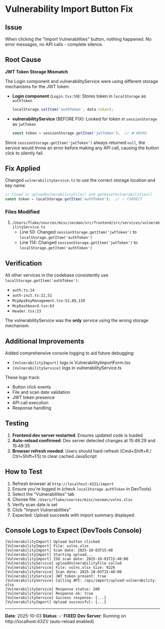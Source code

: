 # Vulnerability Import Button Fix

## Issue
When clicking the "Import Vulnerabilities" button, nothing happened. No error messages, no API calls - complete silence.

## Root Cause
**JWT Token Storage Mismatch**

The Login component and vulnerabilityService were using different storage mechanisms for the JWT token:

- **Login component** (`Login.tsx:59`): Stores token in `localStorage` as `authToken`
  ```typescript
  localStorage.setItem('authToken', data.token);
  ```

- **vulnerabilityService** (BEFORE FIX): Looked for token in `sessionStorage` as `jwtToken`
  ```typescript
  const token = sessionStorage.getItem('jwtToken');  // ❌ WRONG
  ```

Since `sessionStorage.getItem('jwtToken')` always returned `null`, the service would throw an error before making any API call, causing the button click to silently fail.

## Fix Applied
Changed `vulnerabilityService.ts` to use the correct storage location and key name:

```typescript
// Fixed in uploadVulnerabilityFile() and getAssetVulnerabilities()
const token = localStorage.getItem('authToken');  // ✓ CORRECT
```

### Files Modified
1. `/Users/flake/sources/misc/secman/src/frontend/src/services/vulnerabilityService.ts`
   - Line 50: Changed `sessionStorage.getItem('jwtToken')` to `localStorage.getItem('authToken')`
   - Line 114: Changed `sessionStorage.getItem('jwtToken')` to `localStorage.getItem('authToken')`

## Verification
All other services in the codebase consistently use `localStorage.getItem('authToken')`:
- `auth.ts:14`
- `auth-init.ts:22,51`
- `McpApiKeyManagement.tsx:52,88,139`
- `McpDashboard.tsx:63`
- `Header.tsx:23`

The vulnerabilityService was the **only** service using the wrong storage mechanism.

## Additional Improvements
Added comprehensive console logging to aid future debugging:
- `[VulnerabilityImport]` logs in VulnerabilityImportForm.tsx
- `[VulnerabilityService]` logs in vulnerabilityService.ts

These logs track:
- Button click events
- File and scan date validation
- JWT token presence
- API call execution
- Response handling

## Testing
1. **Frontend dev server restarted**: Ensures updated code is loaded
2. **Auto-reload confirmed**: Dev server detected changes at 15:48:29 and 15:48:35
3. **Browser refresh needed**: Users should hard-refresh (Cmd+Shift+R / Ctrl+Shift+F5) to clear cached JavaScript

## How to Test
1. Refresh browser at `http://localhost:4321/import`
2. Ensure you're logged in (check `localStorage.authToken` in DevTools)
3. Select the "Vulnerabilities" tab
4. Choose file: `/Users/flake/sources/misc/secman/vulns.xlsx`
5. Verify scan date is set
6. Click "Import Vulnerabilities"
7. Expected: Upload succeeds with import summary displayed

## Console Logs to Expect (DevTools Console)
```
[VulnerabilityImport] Upload button clicked
[VulnerabilityImport] File: vulns.xlsx
[VulnerabilityImport] Scan date: 2025-10-03T15:40
[VulnerabilityImport] Starting upload...
[VulnerabilityImport] ISO scan date: 2025-10-03T15:40:00
[VulnerabilityService] uploadVulnerabilityFile called
[VulnerabilityService] File: vulns.xlsx Size: 9226
[VulnerabilityService] Scan date: 2025-10-03T15:40:00
[VulnerabilityService] JWT token present: true
[VulnerabilityService] Calling API: /api/import/upload-vulnerability-xlsx
[VulnerabilityService] Response status: 200
[VulnerabilityService] Response ok: true
[VulnerabilityService] Success response: {...}
[VulnerabilityImport] Upload successful: {...}
```

---

**Date**: 2025-10-03
**Status**: ✅ **FIXED**
**Dev Server**: Running on http://localhost:4321/ (auto-reload enabled)
